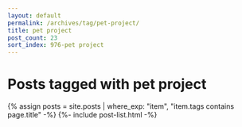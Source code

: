 ```yaml
---
layout: default
permalink: /archives/tag/pet-project/
title: pet project
post_count: 23
sort_index: 976-pet project
---
```

<h1 class="page-heading">Posts tagged with pet project</h1>
{% assign posts = site.posts | where_exp: "item", "item.tags contains page.title" -%}
{%- include post-list.html -%}
